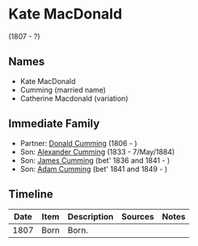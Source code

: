 ﻿---
layout: person
subject_key: i28255030
permalink: /people/i28255030
---

# Kate MacDonald
(1807 - ?)

## Names

* Kate MacDonald
* Cumming (married name)
* Catherine Macdonald (variation)

## Immediate Family

* Partner: [Donald Cumming](./@45726416@-donald-cumming-b1806-d.md) (1806 - )
* Son: [Alexander Cumming](./@7028096@-alexander-cumming-b1833-d1884-5-7.md) (1833 - 7/May/1884)
* Son: [James Cumming](./@66384942@-james-cumming-b1836~1841-d.md) (bet' 1836 and 1841 - )
* Son: [Adam Cumming](./@55409960@-adam-cumming-b1841~1849-d.md) (bet' 1841 and 1849 - )

## Timeline

Date | Item | Description | Sources | Notes
---|---|---|---|---
1807 | Born | Born. |  | 

